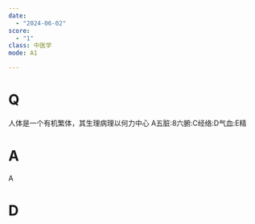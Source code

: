 ```yaml
---
date:
  - "2024-06-02"
score:
  - "1"
class: 中医学
mode: A1

---
```



# Q
人体是一个有机繁体，其生理病理以何力中心
A五脏:8六腑:C经络:D气血:E精

# A

A


# D

